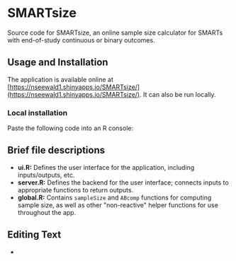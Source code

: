 # SMARTsize
Source code for SMARTsize, an online sample size calculator for SMARTs with end-of-study continuous or binary outcomes.

## Usage and Installation
The application is available online at [https://nseewald1.shinyapps.io/SMARTsize/](https://nseewald1.shinyapps.io/SMARTsize/). It can also be run locally.
### Local installation
Paste the following code into an R console:

## Brief file descriptions
- **ui.R:** Defines the user interface for the application, including inputs/outputs, etc.
- **server.R:** Defines the backend for the user interface; connects inputs to appropriate functions to return outputs.
- **global.R:** Contains `sampleSize` and `ABcomp` functions for computing sample size, as well as other "non-reactive" helper functions for use throughout the app.

## Editing Text
-
